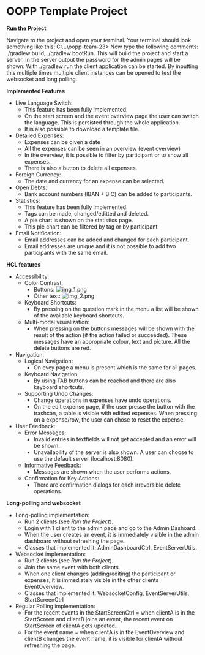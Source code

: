 # OOPP Template Project

**Run the Project**

Navigate to the project and open your terminal.
Your terminal should look something like this: C:\...\oopp-team-23>
Now type the following comments:
./gradlew build, ./gradlew bootRun. This will build the project and start a server.
In the server output the password for the admin pages will be shown.
With ./gradlew run the client application can be started.
By inputting this multiple times multiple client instances
can be opened to test the websocket and long polling.

**Implemented Features**

- Live Language Switch: 
  - This feature has been fully implemented. 
  - On the start screen and the event overview page the user can switch the language. This is persisted through the whole application.
  - It is also possible to download a template file.
- Detailed Expenses: 
  - Expenses can be given a date
  - All the expenses can be seen in an overview (event overview)
  - In the overview, it is possible to filter by participant or to show all expenses. 
  - There is also a button to delete all expenses.
- Foreign Currency: 
  - The date and currency for an expense can be selected.
- Open Debts: 
  - Bank account numbers (IBAN + BIC) can be added to participants.
- Statistics:
  - This feature has been fully implemented. 
  - Tags can be made, changed/editted and deleted.
  - A pie chart is shown on the statistics page.
  - This pie chart can be filtered by tag or by participant
- Email Notification: 
  - Email addresses can be added and changed for each participant.
  - Email addresses are unique and it is not possible to add two participants with the same email.

**HCL features**

- Accessibility:
    - Color Contrast:
      - Buttons: ![img_1.png](img_1.png)
      - Other text: ![img_2.png](img_2.png)
    - Keyboard Shortcuts:
      - By pressing on the question mark in the menu a list will be shown of the available keyboard shortcuts.
    - Multi-modal visualization:
      - When pressing on the buttons messages will be shown with the result of the action (if the action failed or succeeded). These messages have an appropriate colour, text and picture. All the delete buttons are red.
- Navigation:
    - Logical Navigation: 
      - On evey page a menu is present which is the same for all pages.
    - Keyboard Navigation: 
      - By using TAB buttons can be reached and there are also keyboard shortcuts.
    - Supporting Undo Changes: 
      - Change operations in expenses have undo operations. 
      - On the edit expense page, if the user presse the button with the trashcan, a table is visible with editted expenses. When pressing on a expense/row, the user can chose to reset the expense.
- User Feedback:
    - Error Messages: 
      - Invalid entries in textfields will not get accepted and an error will be shown. 
      - Unavailability of the server is also shown. A user can choose to use the default server (localhost:8080).
    - Informative Feedback: 
      - Messages are shown when the user performs actions.
    - Confirmation for Key Actions: 
      - There are confirmation dialogs for each irreversible delete operations.


**Long-polling and websocket**

- Long-polling implementation:
  - Run 2 clients (see _Run the Project_).
  - Login with 1 client to the admin page and go to the Admin Dashoard.
  - When the user creates an event, it is immediately visible in the admin dashboard without refreshing the page.
  - Classes that implemented it: AdminDashboardCtrl, EventServerUtils.
- Websocket implementation:
  - Run 2 clients (see _Run the Project_).
  - Join the same event with both clients. 
  - When one client changes (adding/editing) the participant or expenses, it is immediately visible in the other clients EventOverview.
  - Classes that implemented it: WebsocketConfig, EventServerUtils, StartScreenCtrl
- Regular Polling implementation:
  - For the recent events in the StartScreenCtrl = when clientA is in the StartScreen and clientB joins an event, the recent event on StartScreen of clientA gets updated.  
  - For the event name = when clientA is in the EventOverview and clientB changes the event name, it is visible for clientA without refreshing the page.



